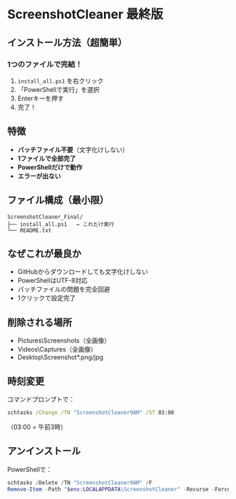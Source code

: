 # ScreenshotCleaner 最終版

## インストール方法（超簡単）

### 1つのファイルで完結！
1. `install_all.ps1` を右クリック
2. 「PowerShellで実行」を選択
3. Enterキーを押す
4. 完了！

## 特徴
- **バッチファイル不要**（文字化けしない）
- **1ファイルで全部完了**
- **PowerShellだけで動作**
- **エラーが出ない**

## ファイル構成（最小限）
```
ScreenshotCleaner_Final/
├── install_all.ps1   ← これだけ実行
└── README.txt
```

## なぜこれが最良か
- GitHubからダウンロードしても文字化けしない
- PowerShellはUTF-8対応
- バッチファイルの問題を完全回避
- 1クリックで設定完了

## 削除される場所
- Pictures\Screenshots（全画像）
- Videos\Captures（全画像）
- Desktop\Screenshot*.png/jpg

## 時刻変更
コマンドプロンプトで：
```cmd
schtasks /Change /TN "ScreenshotCleaner9AM" /ST 03:00
```
（03:00 = 午前3時）

## アンインストール
PowerShellで：
```powershell
schtasks /Delete /TN "ScreenshotCleaner9AM" /F
Remove-Item -Path "$env:LOCALAPPDATA\ScreenshotCleaner" -Recurse -Force
```